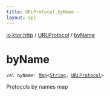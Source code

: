 ```yaml
---
title: URLProtocol.byName - 
layout: api
---
```


<div class='api-docs-breadcrumbs'><a href="../index.html">io.ktor.http</a> / <a href="index.html">URLProtocol</a> / <a href="./by-name.html">byName</a></div>

# byName

<div class="signature"><code><span class="keyword">val </span><span class="identifier">byName</span><span class="symbol">: </span><a href="https://kotlinlang.org/api/latest/jvm/stdlib/kotlin.collections/-map/index.html"><span class="identifier">Map</span></a><span class="symbol">&lt;</span><a href="https://kotlinlang.org/api/latest/jvm/stdlib/kotlin/-string/index.html"><span class="identifier">String</span></a><span class="symbol">,</span>&nbsp;<a href="index.html"><span class="identifier">URLProtocol</span></a><span class="symbol">&gt;</span></code></div>

Protocols by names map


